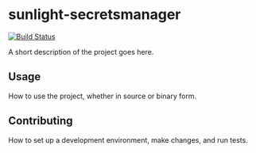 # sunlight-secretsmanager

[![Build Status](https://github.com/letsencrypt/sunlight-secretsmanager/actions/workflows/test.yml/badge.svg?branch=main)](https://github.com/letsencrypt/sunlight-secretsmanager/actions/workflows/test.yml?query=branch%3Amain)

A short description of the project goes here.

## Usage

How to use the project, whether in source or binary form.

## Contributing

How to set up a development environment, make changes, and run tests.
